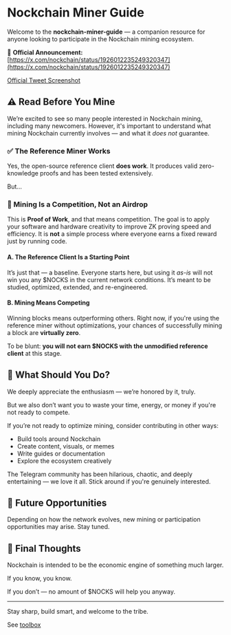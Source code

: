 # Nockchain Miner Guide

Welcome to the **nockchain-miner-guide** — a companion resource for anyone looking to participate in the Nockchain mining ecosystem.


📢 **Official Announcement:** [https://x.com/nockchain/status/1926012235249320347](https://x.com/nockchain/status/1926012235249320347)

[Official Tweet Screenshot](images/nockchain_tweet_20250524.png)

## ⚠️ Read Before You Mine

We’re excited to see so many people interested in Nockchain mining, including many newcomers. However, it's important to understand what mining Nockchain currently involves — and what it *does not* guarantee.

### ✅ The Reference Miner Works

Yes, the open-source reference client **does work**. It produces valid zero-knowledge proofs and has been tested extensively.

But…

### 🚨 Mining Is a Competition, Not an Airdrop

This is **Proof of Work**, and that means competition. The goal is to apply your software and hardware creativity to improve ZK proving speed and efficiency. It is **not** a simple process where everyone earns a fixed reward just by running code.

#### A. The Reference Client Is a Starting Point

It’s just that — a baseline. Everyone starts here, but using it *as-is* will not win you any $NOCKS in the current network conditions. It’s meant to be studied, optimized, extended, and re-engineered.

#### B. Mining Means Competing

Winning blocks means outperforming others. Right now, if you're using the reference miner without optimizations, your chances of successfully mining a block are **virtually zero**.

To be blunt: **you will not earn $NOCKS with the unmodified reference client** at this stage.

## 👷 What Should You Do?

We deeply appreciate the enthusiasm — we’re honored by it, truly.

But we also don’t want you to waste your time, energy, or money if you're not ready to compete.

If you’re not ready to optimize mining, consider contributing in other ways:
- Build tools around Nockchain
- Create content, visuals, or memes
- Write guides or documentation
- Explore the ecosystem creatively

The Telegram community has been hilarious, chaotic, and deeply entertaining — we love it all. Stick around if you're genuinely interested.

## 🔮 Future Opportunities

Depending on how the network evolves, new mining or participation opportunities may arise. Stay tuned.

## 🧠 Final Thoughts

Nockchain is intended to be the economic engine of something much larger.

If you know, you know.

If you don’t — no amount of $NOCKS will help you anyway.

---

Stay sharp, build smart, and welcome to the tribe.

See [toolbox](miner-toolbox/README.md)